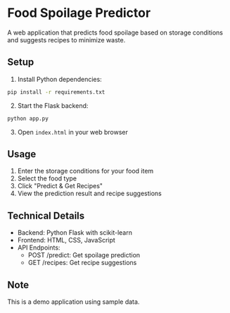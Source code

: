 # Food Spoilage Predictor

A web application that predicts food spoilage based on storage conditions and suggests recipes to minimize waste.

## Setup

1. Install Python dependencies:
```bash
pip install -r requirements.txt
```

2. Start the Flask backend:
```bash
python app.py
```

3. Open `index.html` in your web browser

## Usage

1. Enter the storage conditions for your food item
2. Select the food type
3. Click "Predict & Get Recipes"
4. View the prediction result and recipe suggestions

## Technical Details

- Backend: Python Flask with scikit-learn
- Frontend: HTML, CSS, JavaScript
- API Endpoints:
  - POST /predict: Get spoilage prediction
  - GET /recipes: Get recipe suggestions

## Note

This is a demo application using sample data.
